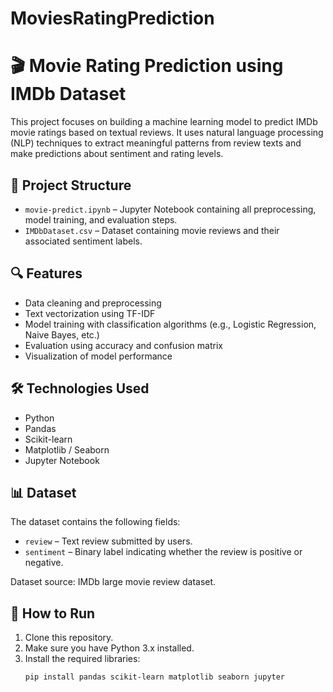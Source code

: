 # MoviesRatingPrediction
# 🎬 Movie Rating Prediction using IMDb Dataset

This project focuses on building a machine learning model to predict IMDb movie ratings based on textual reviews. It uses natural language processing (NLP) techniques to extract meaningful patterns from review texts and make predictions about sentiment and rating levels.

## 📂 Project Structure

- `movie-predict.ipynb` – Jupyter Notebook containing all preprocessing, model training, and evaluation steps.
- `IMDbDataset.csv` – Dataset containing movie reviews and their associated sentiment labels.

## 🔍 Features

- Data cleaning and preprocessing
- Text vectorization using TF-IDF
- Model training with classification algorithms (e.g., Logistic Regression, Naive Bayes, etc.)
- Evaluation using accuracy and confusion matrix
- Visualization of model performance

## 🛠️ Technologies Used

- Python
- Pandas
- Scikit-learn
- Matplotlib / Seaborn
- Jupyter Notebook

## 📊 Dataset

The dataset contains the following fields:

- `review` – Text review submitted by users.
- `sentiment` – Binary label indicating whether the review is positive or negative.

Dataset source: IMDb large movie review dataset.

## 🚀 How to Run

1. Clone this repository.
2. Make sure you have Python 3.x installed.
3. Install the required libraries:
   ```bash
   pip install pandas scikit-learn matplotlib seaborn jupyter
